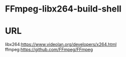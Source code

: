# FFmpeg-libx264-build-shell
# URL
libx264:https://www.videolan.org/developers/x264.html
ffmpeg:https://github.com/FFmpeg/FFmpeg
